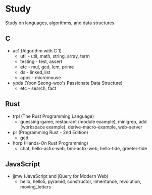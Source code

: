 # Study
Study on languages, algorithms, and data structures

## C
- ac1 (Algorithm with C 1)
  - util - util, math, string, array, term
  - testing - test, assert
  - etc - mul, gcd, lcm, prime
  - ds - linked_list
  - apps - micromouse
- ypds (Yoon Seong-woo's Passionate Data Structure) 
  - etc - search, fact

## Rust
- trpl (The Rust Programming Language)
  - guessing-game, restaurant (module example), minigrep, add (workspace example), derive-macro-example, web-server
- pr (Programming Rust - 2nd Edition)
  - gcd 
- horp (Hands-On Rust Programming)
  - chat, hello-actix-web, bmi-actix-web, hello-tide, greeter-tide

## JavaScript
- jjmw (JavaScript and jQuery for Modern Web)
  - hello, hello5, pyramid, constructor, inheritance, revolution, moving_letters

